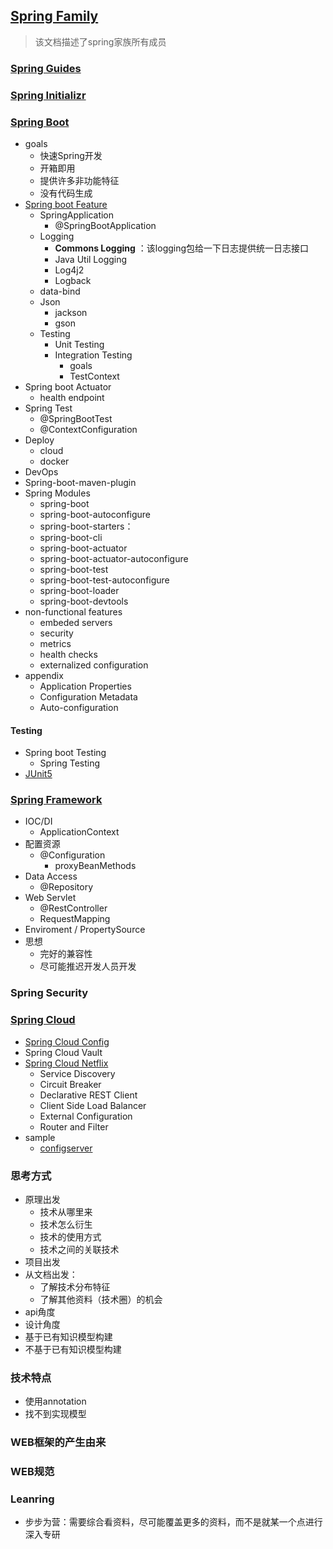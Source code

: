 ## [Spring Family](https://spring.io/)

> 该文档描述了spring家族所有成员

### [Spring Guides](https://spring.io/guides)

### [Spring Initializr](https://start.spring.io/)

### [Spring Boot](https://docs.spring.io/spring-boot/docs/2.2.4.RELEASE/reference/html/)

- goals
  - 快速Spring开发
  - 开箱即用
  - 提供许多非功能特征
  - 没有代码生成
- [Spring boot Feature](https://docs.spring.io/spring-boot/docs/2.2.4.RELEASE/reference/html/spring-boot-features.html#boot-features)
  - SpringApplication
    - @SpringBootApplication
  - Logging
    - **Commons Logging** ：该logging包给一下日志提供统一日志接口
    - Java Util Logging
    - Log4j2
    - Logback
  - data-bind
  - Json
    - jackson
    - gson
  - Testing
    - Unit Testing
    - Integration Testing
      - goals
      - TestContext
- Spring boot Actuator
  - health endpoint
- Spring Test
  - @SpringBootTest
  - @ContextConfiguration
- Deploy
  - cloud
  - docker
- DevOps
- Spring-boot-maven-plugin
- Spring Modules
  - spring-boot
  - spring-boot-autoconfigure
  - spring-boot-starters：
  - spring-boot-cli
  - spring-boot-actuator
  - spring-boot-actuator-autoconfigure
  - spring-boot-test
  - spring-boot-test-autoconfigure
  - spring-boot-loader
  - spring-boot-devtools
- non-functional features
  - embeded servers
  - security
  - metrics
  - health checks
  - externalized configuration
- appendix
  - Application Properties
  - Configuration Metadata
  - Auto-configuration



#### Testing

- Spring boot Testing
  - Spring Testing
- [JUnit5](https://junit.org/junit5/)

### [Spring Framework](https://docs.spring.io/spring/docs/5.2.3.RELEASE/spring-framework-reference/)

- IOC/DI
  - ApplicationContext
- 配置资源
  - @Configuration
    - proxyBeanMethods
- Data Access
  - @Repository
- Web Servlet
  - @RestController
  - RequestMapping
- Enviroment / PropertySource
- 思想
  - 完好的兼容性
  - 尽可能推迟开发人员开发

### Spring Security

### [Spring Cloud](https://spring.io/projects/spring-cloud)

- [Spring Cloud Config](https://cloud.spring.io/spring-cloud-static/spring-cloud-config/2.2.1.RELEASE/reference/html/)
- Spring Cloud Vault
- [Spring Cloud Netflix](https://cloud.spring.io/spring-cloud-static/spring-cloud-netflix/2.2.1.RELEASE/reference/html/)
  - Service Discovery
  - Circuit Breaker
  - Declarative REST Client
  - Client Side Load Balancer
  - External Configuration
  - Router and Filter
- sample
  - [configserver](https://github.com/spring-cloud-samples/configserver)

### 思考方式

- 原理出发
  - 技术从哪里来
  - 技术怎么衍生
  - 技术的使用方式
  - 技术之间的关联技术
- 项目出发
- 从文档出发：
  - 了解技术分布特征
  - 了解其他资料（技术圈）的机会
- api角度
- 设计角度
- 基于已有知识模型构建
- 不基于已有知识模型构建

### 技术特点

- 使用annotation
- 找不到实现模型

### WEB框架的产生由来

### WEB规范

### Leanring

- 步步为营：需要综合看资料，尽可能覆盖更多的资料，而不是就某一个点进行深入专研